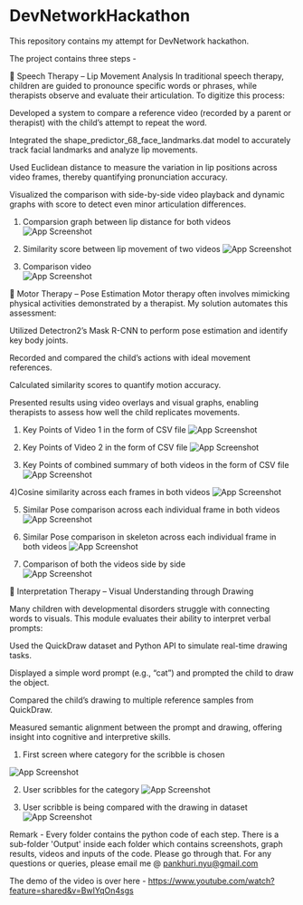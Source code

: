 # DevNetworkHackathon
This repository contains my attempt for DevNetwork hackathon.

The project contains three steps - 



🔹 Speech Therapy – Lip Movement Analysis
In traditional speech therapy, children are guided to pronounce specific words or phrases, while therapists observe and evaluate their articulation. To digitize this process:

Developed a system to compare a reference video (recorded by a parent or therapist) with the child’s attempt to repeat the word.

Integrated the shape_predictor_68_face_landmarks.dat model to accurately track facial landmarks and analyze lip movements.

Used Euclidean distance to measure the variation in lip positions across video frames, thereby quantifying pronunciation accuracy.

Visualized the comparison with side-by-side video playback and dynamic graphs with score to detect even minor articulation 
differences.

1) Comparsion graph between lip distance for both videos
![App Screenshot](LipMovementComparison/Output/graph.png)

2) Similarity score between lip movement of two videos 
 ![App Screenshot](LipMovementComparison/Output/similarityScore.png)

3) Comparison video  
![App Screenshot](LipMovementComparison/Output/sideToSideVideoComparisonWithRealTimeScore.png)




🔹 Motor Therapy – Pose Estimation
Motor therapy often involves mimicking physical activities demonstrated by a therapist. My solution automates this assessment:

Utilized Detectron2’s Mask R-CNN to perform pose estimation and identify key body joints.

Recorded and compared the child’s actions with ideal movement references.

Calculated similarity scores to quantify motion accuracy.

Presented results using video overlays and visual graphs, enabling therapists to assess how well the child replicates movements.

1) Key Points of Video 1 in the form of CSV file
![App Screenshot](PoseEstimation/Output/PoseEstimationKeypointExtractionIndividualVideo1.png)

2) Key Points of Video 2 in the form of CSV file
![App Screenshot](PoseEstimation/Output/PoseEstimationKeypointExtractionIndividualVideo2.png)

3) Key Points of combined summary of both videos in the form of CSV file
![App Screenshot](PoseEstimation/Output/PoseEstimationKeypointExtractionSummaryBothVideos.png)

4)Cosine similarity across each frames in both videos
![App Screenshot](PoseEstimation/Output/PoseEstimationGraph.png)

5) Similar Pose comparison across each individual frame in both videos
![App Screenshot](PoseEstimation/Output/PoseEstimationIndividualPoseComparison.png)

6) Similar Pose comparison in skeleton across each individual frame in both videos
![App Screenshot](PoseEstimation/Output/PoseEstimationIndividualSkeletonPoseComparison.png)

7) Comparison of both the videos side by side  
![App Screenshot](PoseEstimation/Output/PoseEstimationSideBySide.png)





🔹 Interpretation Therapy – Visual Understanding through Drawing

Many children with developmental disorders struggle with connecting words to visuals. This module evaluates their ability to interpret verbal prompts:

Used the QuickDraw dataset and Python API to simulate real-time drawing tasks.

Displayed a simple word prompt (e.g., “cat”) and prompted the child to draw the object.

Compared the child’s drawing to multiple reference samples from QuickDraw.

Measured semantic alignment between the prompt and drawing, offering insight into cognitive and interpretive skills.

1) First screen where category for the scribble is chosen
   
![App Screenshot](QuickDrawScribble/Output/QuickDrawScribbleChooseCategory.png)

2) User scribbles for the category
![App Screenshot](QuickDrawScribble/Output/QuickDrawScribbleDrawing.png)

3) User scribble is being compared with the drawing in dataset
![App Screenshot](QuickDrawScribble/QuickDrawScribbleResult.png)

Remark - Every folder contains the python code of each step. There is a sub-folder 'Output' inside each folder which contains screenshots, graph results, videos and inputs of the code. Please go through that. For any questions or queries, please email me @ pankhuri.nyu@gmail.com

The demo of the video is over here - https://www.youtube.com/watch?feature=shared&v=BwIYqOn4sgs
